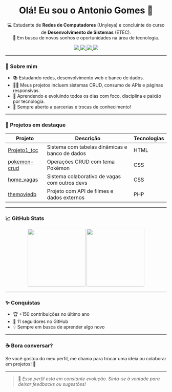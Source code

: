 <h1 align="center">Olá! Eu sou o Antonio Gomes 👋</h1>

<p align="center">
  💻 Estudante de <strong>Redes de Computadores</strong> (Unyleya) e concluinte do curso de <strong>Desenvolvimento de Sistemas</strong> (ETEC).<br>
  🚀 Em busca de novos sonhos e oportunidades na área de tecnologia.<br>
</p>

<p align="center">
  <a href="https://www.linkedin.com/in/antonio-carlos-gomes-9a09551bb">
    <img src="https://img.shields.io/badge/LinkedIn-0077B5?style=for-the-badge&logo=linkedin&logoColor=white" />
  </a>
  <a href="https://discord.com/channels/@me">
    <img src="https://img.shields.io/badge/Discord-7289DA?style=for-the-badge&logo=discord&logoColor=white" />
  </a>
  <a href="https://www.youtube.com/">
    <img src="https://img.shields.io/badge/YouTube-FF0000?style=for-the-badge&logo=youtube&logoColor=white" />
  </a>
  <a href="https://www.instagram.com/thonygarden">
    <img src="https://img.shields.io/badge/Instagram-E4405F?style=for-the-badge&logo=instagram&logoColor=white" />
  </a>
</p>

---

### 🧩 Sobre mim

- 📚 Estudando redes, desenvolvimento web e banco de dados.
- 👨‍💻 Meus projetos incluem sistemas CRUD, consumo de APIs e páginas responsivas.
- 🌱 Aprendendo e evoluindo todos os dias com foco, disciplina e paixão por tecnologia.
- 💬 Sempre aberto a parcerias e trocas de conhecimento!

---

### 📌 Projetos em destaque

| Projeto | Descrição | Tecnologias |
|--------|------------|--------------|
| [Projeto1_tcc](https://github.com/ToninhoDS/Projeto1_tcc) | Sistema com tabelas dinâmicas e banco de dados | HTML |
| [pokemon-crud](https://github.com/ToninhoDS/pokemon-crud) | Operações CRUD com tema Pokémon | CSS |
| [home_vagas](https://github.com/ToninhoDS/home_vagas) | Sistema colaborativo de vagas com outros devs | CSS |
| [themoviedb](https://github.com/ToninhoDS/themoviedb) | Projeto com API de filmes e dados externos | PHP |

---

### 📈 GitHub Stats

<p align="center">
  <img height="180em" src="https://github-readme-stats.vercel.app/api?username=ToninhoDS&show_icons=true&theme=tokyonight&include_all_commits=true&count_private=true"/>
  <img height="180em" src="https://github-readme-stats.vercel.app/api/top-langs/?username=ToninhoDS&layout=compact&langs_count=7&theme=tokyonight"/>
</p>

---

### ✨ Conquistas

- 🏆 +150 contribuições no último ano
- 👥 11 seguidores no GitHub
- 💡 Sempre em busca de aprender algo novo

---

### ☕ Bora conversar?

Se você gostou do meu perfil, me chama para trocar uma ideia ou colaborar em projetos! 🚀

---

> 📌 *Esse perfil está em constante evolução. Sinta-se à vontade para deixar feedbacks ou sugestões!*
